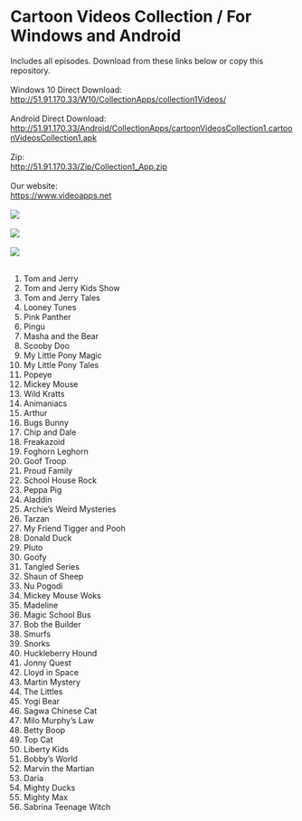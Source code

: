 # Cartoon Videos Collection / For Windows and Android
Includes all episodes. Download from these links below or copy this repository.
<br/>
<br/>
Windows 10 Direct Download:
<br/>
http://51.91.170.33/W10/CollectionApps/collection1Videos/
<br/>
<br/>
Android Direct Download:
<br/>
http://51.91.170.33/Android/CollectionApps/cartoonVideosCollection1.cartoonVideosCollection1.apk
<br/>
<br/>
Zip:
<br/>
http://51.91.170.33/Zip/Collection1_App.zip
<br/>
<br/>
Our website:
<br/>
https://www.videoapps.net
<br/>
<br/>
<img src="http://51.91.170.33/W10/CollectionApps/collection1Videos/1.png"/>
<br/>
<br/>
<img src="http://51.91.170.33/W10/CollectionApps/collection1Videos/2.png" />
<br/>
<br/>
<img src="http://51.91.170.33/W10/CollectionApps/collection1Videos/3.png" />
<br/>
<br/>
1. Tom and Jerry
2. Tom and Jerry Kids Show
3. Tom and Jerry Tales
4. Looney Tunes
5. Pink Panther
6. Pingu
7. Masha and the Bear
8. Scooby Doo
9. My Little Pony Magic
10. My Little Pony Tales
11. Popeye
12. Mickey Mouse
13. Wild Kratts
14. Animaniacs
15. Arthur
16. Bugs Bunny
17. Chip and Dale
18. Freakazoid
19. Foghorn Leghorn
20. Goof Troop
21. Proud Family
22. School House Rock
23. Peppa Pig
24. Aladdin
25. Archie’s Weird Mysteries
26. Tarzan
27. My Friend Tigger and Pooh
28. Donald Duck
29. Pluto
30. Goofy
31. Tangled Series
32. Shaun of Sheep
33. Nu Pogodi
34. Mickey Mouse Woks
35. Madeline
36. Magic School Bus
37. Bob the Builder
38. Smurfs
39. Snorks
40. Huckleberry Hound
41. Jonny Quest
41. Lloyd in Space
42. Martin Mystery
43. The Littles
44. Yogi Bear
45. Sagwa Chinese Cat
46. Milo Murphy’s Law
47. Betty Boop
48. Top Cat
49. Liberty Kids
50. Bobby’s World
51. Marvin the Martian
52. Daria
53. Mighty Ducks
54. Mighty Max
55. Sabrina Teenage Witch
